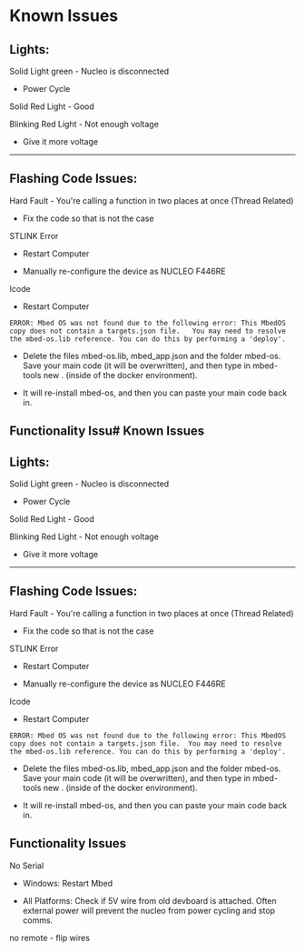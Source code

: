 # Known Issues

## Lights:

Solid Light green - Nucleo is disconnected

- Power Cycle

Solid Red Light - Good

Blinking Red Light - Not enough voltage

- Give it more voltage

---

## Flashing Code Issues:

Hard Fault - You're calling a function in two places at once (Thread Related)

- Fix the code so that is not the case

STLINK Error

- Restart Computer

- Manually re-configure the device as NUCLEO F446RE

Icode

* Restart Computer

`ERROR: Mbed OS was not found due to the following error: This MbedOS copy does not contain a targets.json file.  
You may need to resolve the mbed-os.lib reference. You can do this by performing a 'deploy'.`

* Delete the files mbed-os.lib, mbed_app.json and the folder mbed-os. Save your main code (it will be overwritten), and then type in mbed-tools new . (inside of the docker environment).

* It will re-install mbed-os, and then you can paste your main code back in.

## Functionality Issu# Known Issues

## Lights:

Solid Light green - Nucleo is disconnected

- Power Cycle

Solid Red Light - Good

Blinking Red Light - Not enough voltage

- Give it more voltage

---

## Flashing Code Issues:

Hard Fault - You're calling a function in two places at once (Thread Related)

- Fix the code so that is not the case

STLINK Error

- Restart Computer

- Manually re-configure the device as NUCLEO F446RE

Icode

- Restart Computer

`ERROR: Mbed OS was not found due to the following error: This MbedOS copy does not contain a targets.json file. 
You may need to resolve the mbed-os.lib reference. You can do this by performing a 'deploy'.`

- Delete the files mbed-os.lib, mbed_app.json and the folder mbed-os. Save your main code (it will be overwritten), and then type in mbed-tools new . (inside of the docker environment).

- It will re-install mbed-os, and then you can paste your main code back in.

## Functionality Issues

No Serial

- Windows: Restart Mbed

- All Platforms: Check if 5V wire from old devboard is attached. Often external power will prevent the nucleo from power cycling and stop comms.

no remote - flip wires
